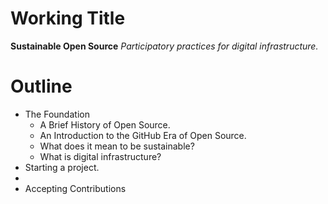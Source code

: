 # Working Title

**Sustainable Open Source**
*Participatory practices for digital infrastructure.*

# Outline

* The Foundation
  * A Brief History of Open Source.
  * An Introduction to the GitHub Era of Open Source.
  * What does it mean to be sustainable?
  * What is digital infrastructure?
* Starting a project.
 *
* Accepting Contributions